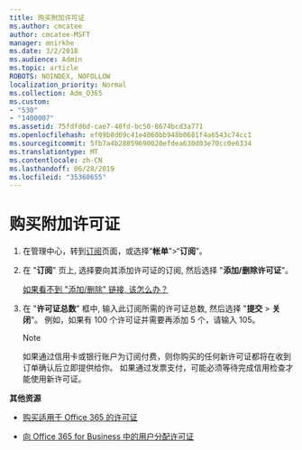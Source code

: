 ```yaml
---
title: 购买附加许可证
ms.author: cmcatee
author: cmcatee-MSFT
manager: mnirkhe
ms.date: 3/2/2018
ms.audience: Admin
ms.topic: article
ROBOTS: NOINDEX, NOFOLLOW
localization_priority: Normal
ms.collection: Adm_O365
ms.custom:
- "530"
- "1400007"
ms.assetid: 75fdfd6d-cae7-40fd-bc50-8674bcd3a771
ms.openlocfilehash: ef09b8d69c41e4060bb948b0681f4a6543c74cc1
ms.sourcegitcommit: 5fb7a4b28859690020efdea630d03e70cc0e6334
ms.translationtype: MT
ms.contentlocale: zh-CN
ms.lasthandoff: 06/28/2019
ms.locfileid: "35360655"
---
```

# <a name="buy-additional-licenses"></a>购买附加许可证

1. 在管理中心，转到[订阅](https://go.microsoft.com/fwlink/p/?linkid=842054)页面，或选择“**帐单**”\>“**订阅**”。

2. 在 "**订阅**" 页上, 选择要向其添加许可证的订阅, 然后选择 "**添加/删除许可证**"。

    [如果看不到 "添加/删除" 链接, 该怎么办？](https://support.office.com/article/36081d8d-b3fa-4948-8c34-e217bba825e1#bkmk_no_link)

3. 在 "**许可证总数**" 框中, 输入此订阅所需的许可证总数, 然后选择 "**提交** \> **关闭**"。 例如，如果有 100 个许可证并需要再添加 5 个，请输入 105。

    > [!NOTE]
    > 如果通过信用卡或银行账户为订阅付费，则你购买的任何新许可证都将在收到订单确认后立即提供给你。 如果通过发票支付，可能必须等待完成信用检查才能使用新许可证。
  
 **其他资源**
  
- [购买适用于 Office 365 的许可证](https://support.office.com/article/36081d8d-b3fa-4948-8c34-e217bba825e1)

- [向 Office 365 for Business 中的用户分配许可证](https://support.office.com/article/997596b5-4173-4627-b915-36abac6786dc)
